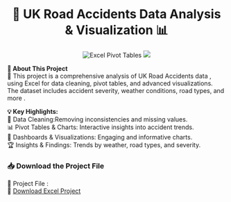 <h1 align="center">🚗 UK Road Accidents Data Analysis & Visualization 📊</h1>

<p align="center">
    <img src="https://img.shields.io/badge/Excel-Pivot%20Tables-green?style=for-the-badge&logo=microsoft-excel" alt="Excel Pivot Tables">
    <img src="https://img.shields.io/badge/Visualization-Charts-orange?style=for-the-badge">
</p>

<p align="left">
<b>📖 About This Project</b>  
<br>
🚀 This project is a comprehensive analysis of  UK Road Accidents data , using  Excel  for data cleaning, pivot tables, and advanced visualizations.  
<br>
The dataset includes  accident severity, weather conditions, road types, and more .  
</p>

<p align="left">
<b>💡 Key Highlights:</b>  
<br>
🧹 Data Cleaning:Removing inconsistencies and missing values.  
<br>
📊  Pivot Tables & Charts:  Interactive insights into accident trends.  
<br>
🎨  Dashboards & Visualizations:  Engaging and informative charts.  
<br>
🏆  Insights & Findings:  Trends by weather, road types, and severity.  
</p>

<h3>📥 Download the Project File</h3>

📂  Project File :  
🔗 [Download Excel Project](https://github.com/your-username/your-repo-name/raw/main/Excel%20Project%201.xlsx)

